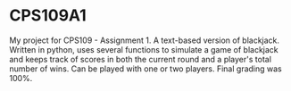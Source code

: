 # CPS109A1
My project for CPS109 - Assignment 1. A text-based version of blackjack.
Written in python, uses several functions to simulate a game of blackjack and keeps track of scores in both the current round and a player's
total number of wins. Can be played with one or two players. Final grading was 100%.
